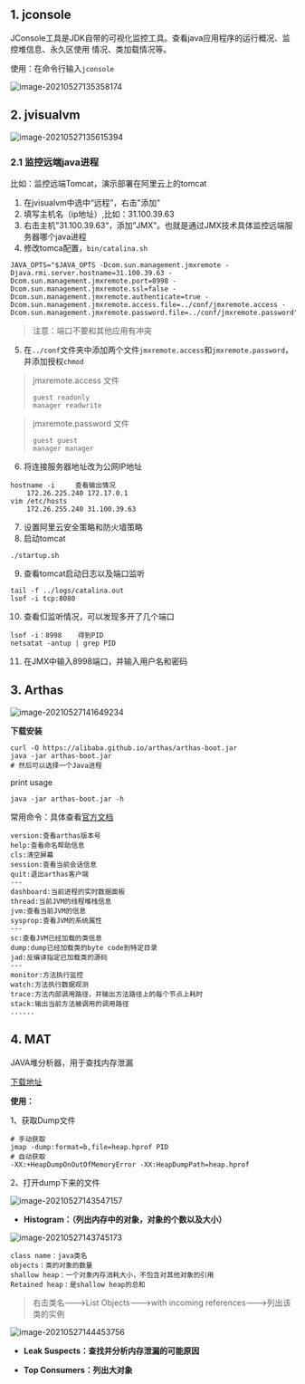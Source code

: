 ## 1. jconsole

JConsole工具是JDK自带的可视化监控工具。查看java应用程序的运行概况、监控堆信息、永久区使用 情况、类加载情况等。

使用：在命令行输入`jconsole`



![image-20210527135358174](image/image-20210527135358174.png)



## 2. jvisualvm

![image-20210527135615394](image/image-20210527135615394.png)



### 2.1 监控远端java进程

比如：监控远端Tomcat，演示部署在阿里云上的tomcat

1. 在jvisualvm中选中“远程”，右击"添加"
2. 填写主机名（ip地址）,比如：31.100.39.63
3. 右击主机”31.100.39.63“，添加”JMX"。也就是通过JMX技术具体监控远端服务器哪个java进程
4. 修改tomca配置，`bin/catalina.sh`

```
JAVA_OPTS="$JAVA_OPTS -Dcom.sun.management.jmxremote -Djava.rmi.server.hostname=31.100.39.63 -Dcom.sun.management.jmxremote.port=8998 -Dcom.sun.management.jmxremote.ssl=false -Dcom.sun.management.jmxremote.authenticate=true -Dcom.sun.management.jmxremote.access.file=../conf/jmxremote.access -Dcom.sun.management.jmxremote.password.file=../conf/jmxremote.password"
```

> 注意：端口不要和其他应用有冲突



5. 在`../conf`文件夹中添加两个文件`jmxremote.access`和`jmxremote.password`，并添加授权`chmod`

> jmxremote.access 文件
>
> ```
> guest readonly
> manager readwrite
> ```

> jmxremote.password 文件
>
> ```
> guest guest
> manager manager
> ```



6. 将连接服务器地址改为公网IP地址

```
hostname -i		查看输出情况
	172.26.225.240 172.17.0.1
vim /etc/hosts
	172.26.255.240 31.100.39.63
```



7. 设置阿里云安全策略和防火墙策略
8. 启动tomcat

```
./startup.sh
```



9. 查看tomcat启动日志以及端口监听

```
tail -f ../logs/catalina.out
lsof -i tcp:8080
```



10. 查看㐰监听情况，可以发现多开了几个端口

```
lsof -i：8998	得到PID
netsatat -antup | grep PID
```



11. 在JMX中输入8998端口，并输入用户名和密码



## 3. Arthas



![image-20210527141649234](image/image-20210527141649234.png)



**下载安装**

```
curl -O https://alibaba.github.io/arthas/arthas-boot.jar
java -jar arthas-boot.jar
# 然后可以选择一个Java进程
```



print usage

```
java -jar arthas-boot.jar -h
```



常用命令：具体查看[官方文档](https://arthas.aliyun.com/doc/)

```
version:查看arthas版本号
help:查看命名帮助信息
cls:清空屏幕
session:查看当前会话信息
quit:退出arthas客户端
---
dashboard:当前进程的实时数据面板
thread:当前JVM的线程堆栈信息
jvm:查看当前JVM的信息
sysprop:查看JVM的系统属性
---
sc:查看JVM已经加载的类信息
dump:dump已经加载类的byte code到特定目录
jad:反编译指定已加载类的源码
---
monitor:方法执行监控 
watch:方法执行数据观测
trace:方法内部调用路径，并输出方法路径上的每个节点上耗时
stack:输出当前方法被调用的调用路径
......
```



## 4. MAT

JAVA堆分析器，用于查找内存泄漏

[下载地址](https://www.eclipse.org/mat/downloads.php)



**使用：**

1、获取Dump文件

```
# 手动获取
jmap -dump:format=b,file=heap.hprof PID
# 自动获取
-XX:+HeapDumpOnOutOfMemoryError -XX:HeapDumpPath=heap.hprof
```



2、打开dump下来的文件

![image-20210527143547157](image/image-20210527143547157.png)



- **Histogram：（列出内存中的对象，对象的个数以及大小）**

  

![image-20210527143745173](image/image-20210527143745173.png)



```
class name：java类名
objects：类的对象的数量
shallow heap：一个对象内存消耗大小，不包含对其他对象的引用
Retained heap：是shallow heap的总和
```



> 右击类名--->List Objects--->with incoming references--->列出该类的实例

![image-20210527144453756](image/image-20210527144453756.png)



- **Leak Suspects：查找并分析内存泄漏的可能原因**

- **Top Consumers：列出大对象**



